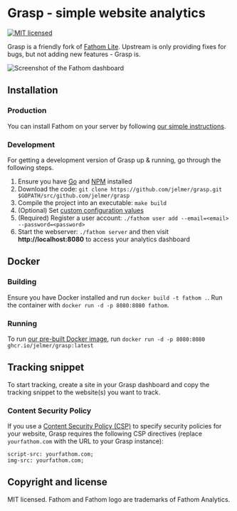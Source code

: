 Grasp - simple website analytics
================================
[![MIT licensed](https://img.shields.io/badge/license-MIT-blue.svg)](https://raw.githubusercontent.com/jelmer/grasp/master/LICENSE)

Grasp is a friendly fork of [Fathom Lite](https://github.com/usefathom/fathom). Upstream is only providing fixes for bugs, but not adding new features - Grasp is.

![Screenshot of the Fathom dashboard](https://github.com/jelmer/grasp/raw/master/assets/src/img/fathom.jpg?v=7)

## Installation

### Production

You can install Fathom on your server by following [our simple instructions](docs/Installation%20instructions.md).

### Development

For getting a development version of Grasp up & running, go through the following steps.

1. Ensure you have [Go](https://golang.org/doc/install#install) and [NPM](https://www.npmjs.com) installed
1. Download the code: `git clone https://github.com/jelmer/grasp.git $GOPATH/src/github.com/jelmer/grasp`
1. Compile the project into an executable: `make build`
1. (Optional) Set [custom configuration values](docs/Configuration.md)
1. (Required) Register a user account: `./fathom user add --email=<email> --password=<password>`
1. Start the webserver: `./fathom server` and then visit **http://localhost:8080** to access your analytics dashboard

## Docker

### Building

Ensure you have Docker installed and run `docker build -t fathom .`.
Run the container with `docker run -d -p 8080:8080 fathom`.

### Running

To run [our pre-built Docker image](https://ghcr.io/r/jelmer/grasp), run `docker run -d -p 8080:8080 ghcr.io/jelmer/grasp:latest`

## Tracking snippet

To start tracking, create a site in your Grasp dashboard and copy the tracking snippet to the website(s) you want to track.

### Content Security Policy

If you use a [Content Security Policy (CSP)](https://developer.mozilla.org/en-US/docs/Web/HTTP/CSP) to specify security policies for your website, Grasp requires the following CSP directives (replace `yourfathom.com` with the URL to your Grasp instance):

```
script-src: yourfathom.com;
img-src: yourfathom.com;
```

## Copyright and license

MIT licensed. Fathom and Fathom logo are trademarks of Fathom Analytics.
